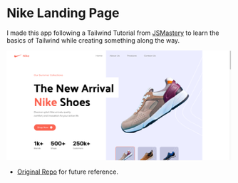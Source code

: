 # Nike Landing Page

I made this app following a Tailwind Tutorial from [JSMastery](https://www.youtube.com/watch?v=tS7upsfuxmo) to learn the basics of Tailwind while creating something along the way.

![image info](./nike.png)

- [Original Repo](https://github.com/adrianhajdin/nike_landing_page/tree/main) for future reference.

